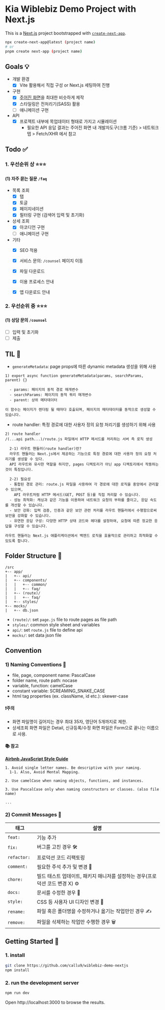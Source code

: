 # Kia Wiblebiz Demo Project with Next.js

This is a [Next.js](https://nextjs.org) project bootstrapped with [`create-next-app`](https://nextjs.org/docs/app/api-reference/cli/create-next-app).

```bash
npx create-next-app@latest (project name)
# or
pnpm create next-app (project name)
```

## Goals 💡

- 개발 환경
  - [x] Vite 활용해서 직접 구성 or Next.js 세팅하여 진행
- 구현
  - [x] [주어진 화면](https://wiblebiz.kia.com/FAQ)을 최대한 비슷하게 제작
  - [x] 스타일링은 전처리기(SASS) 활용
  - [ ] 애니메이션 구현
- API
  - [x] 프로젝트 내부에 목업데이터 형태로 가지고 시뮬레이션
    - 필요한 API 응답 결과는 주어진 화면 내 개발자도구(크롬 기준) > 네트워크 탭 > Fetch/XHR 에서 참고

## Todo ✅

### 1. 우선순위 상 ⭐️⭐️⭐️

#### (1) 자주 묻는 질문 `/faq`
  - 목록 조회
    - [x] 탭
    - [x] 토글
    - [x] 페이지네이션
    - [x] 필터링 구현 (검색어 입력 및 초기화)
  - 상세 조회
    - [x] 아코디언 구현
    - [ ] 애니메이션 구현
  - 기타
    - [x] SEO 적용
    - [x] 서비스 문의: `/counsel` 페이지 이동
    - [x] 파일 다운로드
    - [x] 이용 프로세스 안내
    - [x] 앱 다운로드 안내


### 2. 우선순위 중 ⭐️⭐️⭐️

#### (1) 상담 문의 `/counsel`
  - [ ] 입력 및 초기화
  - [ ] 제출 

## TIL 📑
  - `generateMetadata`: page props에 따른 dynamic metadata 생성을 위해 사용
```
1) export async function generateMetadata(params, searchParams, parent) {}

  - params: 페이지의 동적 경로 매개변수
  - searchParams: 페이지의 동적 쿼리 매개변수
  - parent: 상위 메타데이터

이 함수는 페이지가 렌더링 될 때마다 호출되며, 페이지의 메타데이터를 동적으로 생성할 수 있습니다.
```

  - route handler: 특정 경로에 대한 사용자 정의 요청 처리기를 생성하기 위해 사용
```
2) route handler
/(...api path...)/route.js 파일에서 HTTP 메서드를 처리하는 서버 측 로직 생성

  2-1) 라우트 핸들러(route handler)란?
  라우트 핸들러는 Next.js에서 제공하는 기능으로 특정 경로에 대한 사용자 정의 요청 처리기를 생성할 수 있다.
  API 라우트와 유사한 역할을 하지만, pages 디렉토리가 아닌 app 디렉토리에서 작동하는 것이 특징입니다.

  2-2) 필요성
  - 통합된 경로 관리: route.js 파일을 사용하여 각 경로에 대한 로직을 중앙에서 관리할 수 있으며,
    API 라우트처럼 HTTP 메서드(GET, POST 등)를 직접 처리할 수 있습니다.
  - 성능 최적화: 캐싱과 같은 기능을 이용하여 네트워크 요청의 부하를 줄이고, 응답 속도를 개선할 수 있습니다.
  - 보안 강화: 입력 검증, 인증과 같은 보안 관련 처리를 라우트 핸들러에서 수행함으로써 보안을 강화할 수 있습니다.
  - 유연한 응답 구성: 다양한 HTTP 상태 코드와 헤더를 설정하여, 요청에 따른 정교한 응답을 구성할 수 있습니다.

라우트 핸들러는 Next.js 애플리케이션에서 백엔드 로직을 효율적으로 관리하고 최적화할 수 있도록 합니다.
```


## Folder Structure 📂

```
/src
+-- app/
|   +-- api/
|   +-- components/
|   |   +-- common/
|   |   +-- faq/
|   +-- (route)/
|   |   +-- faq/
|   +-- styles/
+-- mocks/
|   +-- db.json
```

- `(route)/`: set `page.js` file to route pages as file path
- `styles/`: common style sheet and variables
- `api/`: set `route.js` file to define api
- `mocks/`: set data json file


## Convention

### 1) Naming Conventions 📝

- file, page, component name: PascalCase
- folder name, route path: nocase
- variable, function: camelCase
- constant variable: SCREAMING_SNAKE_CASE
- html tag properties (ex. className, id etc.): skewer-case

#### ❗️주의 
  - 화면 파일명이 길어지는 경우 최대 35자, 영단어 5개까지로 제한.
  - 상세조회 화면 파일은 Detail, 신규등록/수정 화면 파일은 Form으로 끝나는 이름으로 사용.

#### 📚 참고 
[**Airbnb JavaScript Style Guide**](https://github.com/airbnb/javascript)

```
1. Avoid single letter names. Be descriptive with your naming.
  1-1. Also, Avoid Mental Mapping.

2. Use camelCase when naming objects, functions, and instances.

3. Use PascalCase only when naming constructors or classes. (also file name)

...
```

### 2) Commit Messages 💬

|태그|설명|
|---|----|
|`feat: `|기능 추가|
|`fix: `|버그를 고친 경우 🛠|
|`refactor: `|프로덕션 코드 리팩토링 |
|`comment: `|필요한 주석 추가 및 변경 💬|
|`chore: `|빌드 태스트 업데이트, 패키지 매니저를 설정하는 경우(프로덕션 코드 변경 X) ⚙️|
|`docs: `|문서를 수정한 경우 📝|
|`style: `|CSS 등 사용자 UI 디자인 변경 🎨|
|`rename: `|파일 혹은 폴더명을 수정하거나 옮기는 작업만인 경우 ✍️|
|`remove: `|파일을 삭제하는 작업만 수행한 경우 🗑️|



## Getting Started 🚀

### 1. install

```bash
git clone https://github.com/callu9/wiblebiz-demo-nextjs
npm install
```

### 2. run the development server

```bash
npm run dev
```

Open http://localhost:3000 to browse the results.
